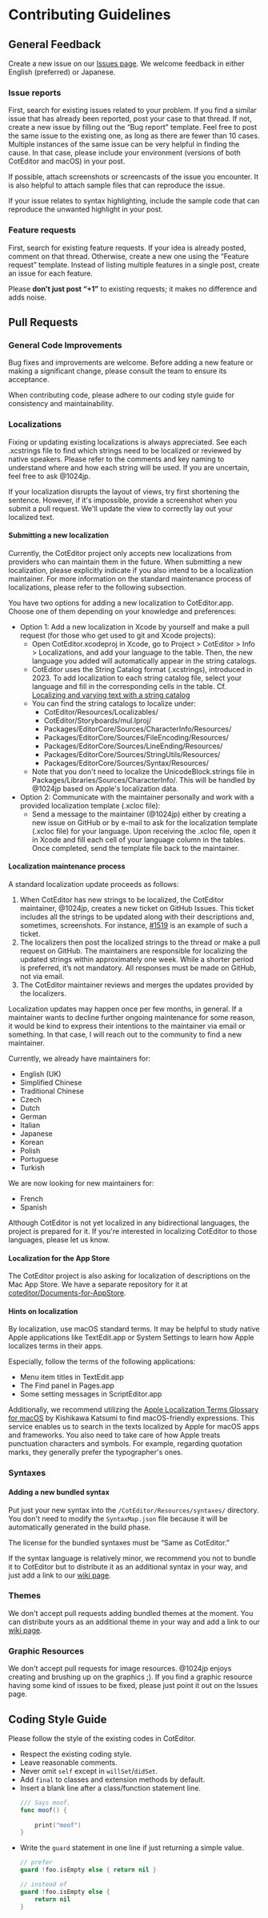 # Contributing Guidelines

## General Feedback

Create a new issue on our [Issues page](https://github.com/coteditor/CotEditor/issues). We welcome feedback in either English (preferred) or Japanese.


### Issue reports

First, search for existing issues related to your problem. If you find a similar issue that has already been reported, post your case to that thread. If not, create a new issue by filling out the “Bug report” template. Feel free to post the same issue to the existing one, as long as there are fewer than 10 cases. Multiple instances of the same issue can be very helpful in finding the cause. In that case, please include your environment (versions of both CotEditor and macOS) in your post.

If possible, attach screenshots or screencasts of the issue you encounter. It is also helpful to attach sample files that can reproduce the issue.

If your issue relates to syntax highlighting, include the sample code that can reproduce the unwanted highlight in your post.


### Feature requests

First, search for existing feature requests. If your idea is already posted, comment on that thread. Otherwise, create a new one using the “Feature request” template.
Instead of listing multiple features in a single post, create an issue for each feature.

Please __don't just post “+1”__ to existing requests; it makes no difference and adds noise.



## Pull Requests

### General Code Improvements

Bug fixes and improvements are welcome. Before adding a new feature or making a significant change, please consult the team to ensure its acceptance.

When contributing code, please adhere to our coding style guide for consistency and maintainability.


### Localizations

Fixing or updating existing localizations is always appreciated. See each .xcstrings file to find which strings need to be localized or reviewed by native speakers. Please refer to the comments and key naming to understand where and how each string will be used. If you are uncertain, feel free to ask @1024jp.

If your localization disrupts the layout of views, try first shortening the sentence. However, if it's impossible, provide a screenshot when you submit a pull request. We'll update the view to correctly lay out your localized text.

#### Submitting a new localization

Currently, the CotEditor project only accepts new localizations from providers who can maintain them in the future. When submitting a new localization, please explicitly indicate if you also intend to be a localization maintainer. For more information on the standard maintenance process of localizations, please refer to the following subsection.

You have two options for adding a new localization to CotEditor.app. Choose one of them depending on your knowledge and preferences:

- Option 1: Add a new localization in Xcode by yourself and make a pull request (for those who get used to git and Xcode projects):
    - Open CotEditor.xcodeproj in Xcode, go to Project > CotEditor > Info > Localizations, and add your language to the table. Then, the new language you added will automatically appear in the string catalogs.
    - CotEditor uses the String Catalog format (.xcstrings), introduced in 2023. To add localization to each string catalog file, select your language and fill in the corresponding cells in the table. Cf. [Localizing and varying text with a string catalog](https://developer.apple.com/documentation/xcode/localizing-and-varying-text-with-a-string-catalog)
    - You can find the string catalogs to localize under:
        - CotEditor/Resources/Localizables/
        - CotEditor/Storyboards/mul.lproj/
        - Packages/EditorCore/Sources/CharacterInfo/Resources/
        - Packages/EditorCore/Sources/FileEncoding/Resources/
        - Packages/EditorCore/Sources/LineEnding/Resources/
        - Packages/EditorCore/Sources/StringUtils/Resources/
        - Packages/EditorCore/Sources/Syntax/Resources/
    - Note that you don't need to localize the UnicodeBlock.strings file in Packages/Libraries/Sources/CharacterInfo/. This will be handled by @1024jp based on Apple's localization data.
- Option 2: Communicate with the maintainer personally and work with a provided localization template (.xcloc file):
    - Send a message to the maintainer (@1024jp) either by creating a new issue on GitHub or by e-mail to ask for the localization template (.xcloc file) for your language. Upon receiving the .xcloc file, open it in Xcode and fill each cell of your language column in the tables. Once completed, send the template file back to the maintainer.

#### Localization maintenance process

A standard localization update proceeds as follows:

1. When CotEditor has new strings to be localized, the CotEditor maintainer, @1024jp, creates a new ticket on GitHub Issues. This ticket includes all the strings to be updated along with their descriptions and, sometimes, screenshots. For instance, [#1519](https://github.com/coteditor/CotEditor/issues/1519) is an example of such a ticket.
2. The localizers then post the localized strings to the thread or make a pull request on GitHub. The maintainers are responsible for localizing the updated strings within approximately one week. While a shorter period is preferred, it’s not mandatory. All responses must be made on GitHub, not via email.
3. The CotEditor maintainer reviews and merges the updates provided by the localizers.

Localization updates may happen once per few months, in general. If a maintainer wants to decline further ongoing maintenance for some reason, it would be kind to express their intentions to the maintainer via email or something. In that case, I will reach out to the community to find a new maintainer.

Currently, we already have maintainers for:

- English (UK)
- Simplified Chinese
- Traditional Chinese
- Czech
- Dutch
- German
- Italian
- Japanese
- Korean
- Polish
- Portuguese
- Turkish

We are now looking for new maintainers for:

- French
- Spanish

Although CotEditor is not yet localized in any bidirectional languages, the project is prepared for it. If you're interested in localizing CotEditor to those languages, please let us know.

#### Localization for the App Store

The CotEditor project is also asking for localization of descriptions on the Mac App Store. We have a separate repository for it at [coteditor/Documents-for-AppStore](https://github.com/coteditor/Documents-for-AppStore).

#### Hints on localization

By localization, use macOS standard terms. It may be helpful to study native Apple applications like TextEdit.app or System Settings to learn how Apple localizes terms in their apps.

Especially, follow the terms of the following applications:

- Menu item titles in TextEdit.app
- The Find panel in Pages.app
- Some setting messages in ScriptEditor.app

Additionally, we recommend utilizing the [Apple Localization Terms Glossary for macOS](https://applelocalization.com/macos) by Kishikawa Katsumi to find macOS-friendly expressions. This service enables us to search in the texts localized by Apple for macOS apps and frameworks.
You also need to take care of how Apple treats punctuation characters and symbols. For example, regarding quotation marks, they generally prefer the typographer's ones.


### Syntaxes

#### Adding a new bundled syntax

Put just your new syntax into the `/CotEditor/Resources/syntaxes/` directory. You don't need to modify the `SyntaxMap.json` file because it will be automatically generated in the build phase.

The license for the bundled syntaxes must be “Same as CotEditor.”

If the syntax language is relatively minor, we recommend you not to bundle it to CotEditor but to distribute it as an additional syntax in your way, and just add a link to our [wiki page](https://github.com/coteditor/CotEditor/wiki/Additional-Syntax-Styles).


### Themes

We don't accept pull requests adding bundled themes at the moment. You can distribute yours as an additional theme in your way and add a link to our [wiki page](https://github.com/coteditor/CotEditor/wiki/Additional-Themes).


### Graphic Resources

We don't accept pull requests for image resources. @1024jp enjoys creating and brushing up on the graphics ;). If you find a graphic resource having some kind of issues to be fixed, please just point it out on the Issues page.



## Coding Style Guide

Please follow the style of the existing codes in CotEditor.

- Respect the existing coding style.
- Leave reasonable comments.
- Never omit `self` except in `willSet`/`didSet`.
- Add `final` to classes and extension methods by default.
- Insert a blank line after a class/function statement line.
    ```Swift
    /// Says moof.
    func moof() {
        
        print("moof")
    }
    ```
- Write the `guard` statement in one line if just returning a simple value.
    ```Swift
    // prefer
    guard !foo.isEmpty else { return nil }
    
    // instead of
    guard !foo.isEmpty else {
        return nil
    }
    ```
